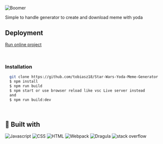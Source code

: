 <!-- ABOUT THE PROJECT -->
#
![Boomer](https://i.imgur.com/f5b5sVz.jpg)

  Simple to handle generator to create and download meme with yoda 
  
## Deployment
[Run online project](https://tobiasz18.github.io/Star-Wars-Yoda-Meme-Generator/)

<br> 

### Installation
```sh
  git clone https://github.com/tobiasz18/Star-Wars-Yoda-Meme-Generator.git
  $ npm install
  $ npm run build
  $ npm start or use browser reload like vsc Live server instead
  and 
  $ npm run build:dev 
```

<br> 

## 🚀 Built with
![Javascript](https://i.imgur.com/ZDOc9hi.png)
![CSS](https://i.imgur.com/NZgA6xw.png)
![HTML](https://i.imgur.com/g00N9Zm.png)
![Webpack](https://i.imgur.com/fbFcLRP.png)
![Dragula](https://i.imgur.com/KTXYpJ0.png)
![stack overflow](https://i.imgur.com/2ldUVh1.png)

